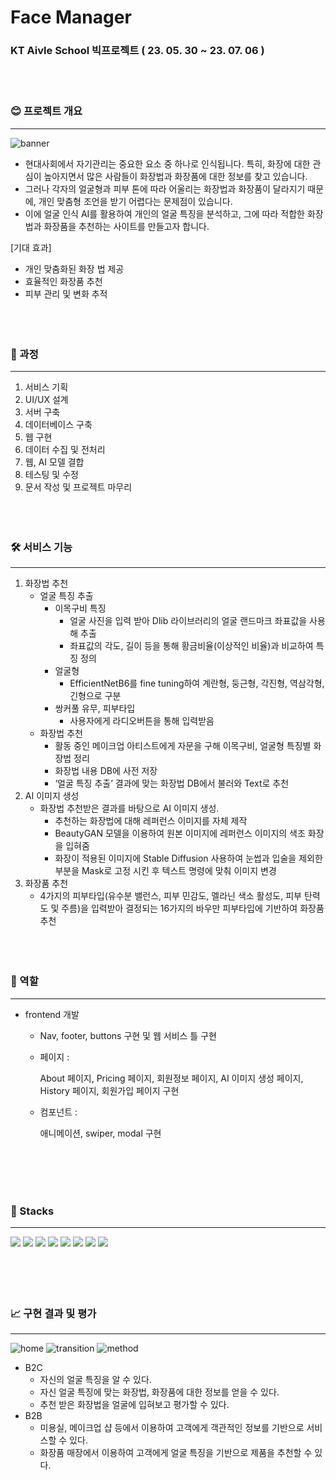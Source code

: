 # Face Manager

### KT Aivle School 빅프로젝트 ( 23. 05. 30 ~ 23. 07. 06 )
<br/><br/>
### 😊 프로젝트 개요

---

![banner](https://github.com/yongjun-shin/Face_Manager/assets/73512218/53834c46-3a93-4560-8ed3-98a9595ac518)


- 현대사회에서 자기관리는 중요한 요소 중 하나로 인식됩니다. 특히, 화장에 대한 관심이 높아지면서 많은 사람들이 화장법과 화장품에 대한 정보를 찾고 있습니다.
- 그러나 각자의 얼굴형과 피부 톤에 따라 어울리는 화장법과 화장품이 달라지기 때문에, 개인 맞춤형 조언을 받기 어렵다는 문제점이 있습니다.
- 이에 얼굴 인식 AI를 활용하여 개인의 얼굴 특징을 분석하고, 그에 따라 적합한 화장법과 화장품을 추천하는 사이트를 만들고자 합니다.

[기대 효과]

- 개인 맞춤화된 화장 법 제공
- 효율적인 화장품 추천
- 피부 관리 및 변화 추적
<br/><br /><br /><br />
### 🎢 과정

---

1. 서비스 기획
2. UI/UX 설계
3. 서버 구축
4. 데이터베이스 구축
5. 웹 구현
6. 데이터 수집 및 전처리
7. 웹, AI 모델 결합
8. 테스팅 및 수정
9. 문서 작성 및 프로젝트 마무리
<br/><br /><br /><br />
### 🛠 서비스 기능

---

1. 화장법 추천
    - 얼굴 특징 추출
        - 이목구비 특징
            - 얼굴 사진을 입력 받아 Dlib 라이브러리의 얼굴 랜드마크 좌표값을 사용해 추출
            - 좌표값의 각도, 길이 등을 통해 황금비율(이상적인 비율)과 비교하여 특징 정의
        - 얼굴형
            - EfficientNetB6를 fine tuning하여 계란형, 둥근형, 각진형, 역삼각형, 긴형으로 구분
        - 쌍커풀 유무, 피부타입
            - 사용자에게 라디오버튼을 통해 입력받음
    - 화장법 추천
        - 활동 중인 메이크업 아티스트에게 자문을 구해 이목구비, 얼굴형 특징별 화장법 정리
        - 화장법 내용 DB에 사전 저장
        - ‘얼굴 특징 추출’ 결과에 맞는 화장법 DB에서 불러와 Text로 추천
2. AI 이미지 생성
    - 화장법 추천받은 결과를 바탕으로 AI 이미지 생성.
        - 추천하는 화장법에 대해 레퍼런스 이미지를 자체 제작
        - BeautyGAN 모델을 이용하여 원본 이미지에 레퍼런스 이미지의 색조 화장을 입혀줌
        - 화장이 적용된 이미지에 Stable Diffusion 사용하여 눈썹과 입술을 제외한 부분을 Mask로 고정 시킨 후 텍스트 명령에 맞춰 이미지 변경
3. 화장품 추천
    - 4가지의 피부타입(유수분 밸런스, 피부 민감도, 멜라닌 색소 활성도, 피부 탄력도 및 주름)을 입력받아 결정되는 16가지의 바우만 피부타입에 기반하여 화장품 추천
<br/><br /><br /><br />
### 💪 역할

---

- frontend 개발
    - Nav, footer, buttons 구현 및 웹 서비스 틀 구현
    - 페이지 :
        
        About 페이지, Pricing 페이지, 회원정보 페이지, AI 이미지 생성 페이지, History 페이지, 회원가입 페이지 구현
        
    - 컴포넌트 :
        
        애니메이션, swiper, modal 구현
        
<br/><br /><br /><br />

### 📘 Stacks

---

<div>
    <img src="https://img.shields.io/badge/React-61DAFB?style=for-the-badge&logo=React&logoColor=white" />
    <img src="https://img.shields.io/badge/JavaScript-F7DF1E?style=for-the-badge&logo=JavaScript&logoColor=white" />
    <img src="https://img.shields.io/badge/HTML-E34F26?style=for-the-badge&logo=HTML5&logoColor=white" />
    <img src="https://img.shields.io/badge/CSS-1572B6?style=for-the-badge&logo=CSS3&logoColor=white" />
    <img src="https://img.shields.io/badge/Figma-F24E1E?style=for-the-badge&logo=Figma&logoColor=white" />
    <img src="https://img.shields.io/badge/GitHub-181717?style=for-the-badge&logo=GitHub&logoColor=white" />
    <img src="https://img.shields.io/badge/Django-092E20?style=for-the-badge&logo=Django&logoColor=white" />
    <img src="https://img.shields.io/badge/TensorFlow-FF6F00?style=for-the-badge&logo=Tensorflow&logoColor=white" />
</div>
<br/><br /><br /><br />

### 📈 구현 결과 및 평가

---

![home](https://github.com/yongjun-shin/Face_Manager/assets/73512218/e2dc4860-f07f-413a-b724-6d573560c963)
![transition](https://github.com/yongjun-shin/Face_Manager/assets/73512218/411bc172-3dfb-4a75-8136-92aab80cc509)
![method](https://github.com/yongjun-shin/Face_Manager/assets/73512218/334a6da6-88e7-4bd7-b6b0-cfea341d55dd)


- B2C
    - 자신의 얼굴 특징을 알 수 있다.
    - 자신 얼굴 특징에 맞는 화장법, 화장품에 대한 정보를 얻을 수 있다.
    - 추천 받은 화장법을 얼굴에 입혀보고 평가할 수 있다.
- B2B
    - 미용실, 메이크업 샵 등에서 이용하여 고객에게 객관적인 정보를 기반으로 서비스할 수 있다.
    - 화장품 매장에서 이용하여 고객에게 얼굴 특징을 기반으로 제품을 추천할 수 있다.
